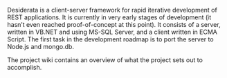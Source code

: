 Desiderata is a client-server framework for rapid iterative development of REST applications. It is currently in very early stages of development (it hasn’t even reached proof-of-concept at this point). It consists of a server, written in VB.NET and using MS-SQL Server, and a client written in ECMA Script. The first task in the development roadmap is to port the server to Node.js and mongo.db.

The project wiki contains an overview of what the project sets out to accomplish.